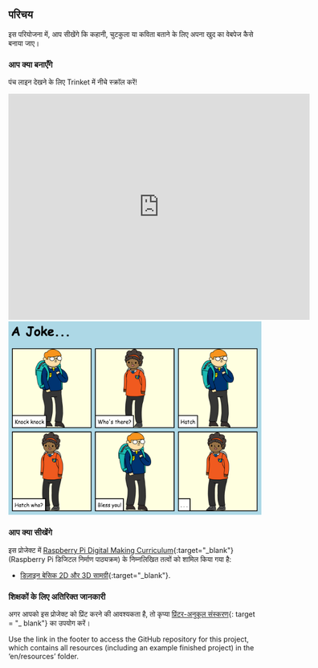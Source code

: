## परिचय

इस परियोजना में, आप सीखेंगे कि कहानी, चुटकुला या कविता बताने के लिए अपना खुद का वेबपेज कैसे बनाया जाए।

### आप क्या बनाएँगे

पंच लाइन देखने के लिए Trinket में नीचे स्क्रॉल करें!

<div class="trinket">
  <iframe src="https://trinket.io/embed/html/c8afdef912?outputOnly=true&start=result" width="600" height="450" frameborder="0" marginwidth="0" marginheight="0" allowfullscreen>
  </iframe>
  <img src="images/story-final.png">
</div>

### आप क्या सीखेंगे

इस प्रोजेक्ट में [Raspberry Pi Digital Making Curriculum](http://rpf.io/curriculum){:target="_blank"} (Raspberry Pi डिजिटल निर्माण पाठ्यक्रम) के निम्नलिखित तत्वों को शामिल किया गया है:

+ [डिज़ाइन बेसिक 2D और 3D सामग्री](https://www.raspberrypi.org/curriculum/design/creator){:target="_blank"}.

### शिक्षकों के लिए अतिरिक्त जानकारी

अगर आपको इस प्रोजेक्ट को प्रिंट करने की आवश्यकता है, तो कृप्या [प्रिंटर-अनुकूल संस्करण](https://projects.raspberrypi.org/en/projects/tell-a-story/print){: target = "_ blank"} का उपयोग करें।

Use the link in the footer to access the GitHub repository for this project, which contains all resources (including an example finished project) in the ‘en/resources’ folder.